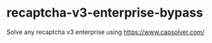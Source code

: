 # recaptcha-v3-enterprise-bypass
Solve any recaptcha v3 enterprise using https://www.capsolver.com/



                                                                                                                                                                                      